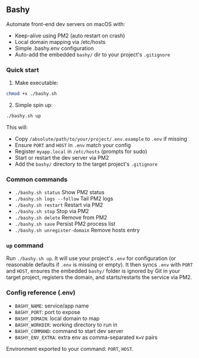 ## Bashy

Automate front-end dev servers on macOS with:
- Keep-alive using PM2 (auto restart on crash)
- Local domain mapping via /etc/hosts
- Simple .bashy.env configuration
- Auto-add the embedded `bashy/` dir to your project's `.gitignore`

### Quick start

1) Make executable:
```bash
chmod +x ./bashy.sh
```

2) Simple spin up:
```bash
./bashy.sh up
```

This will:
- Copy `/absolute/path/to/your/project/.env.example` to `.env` if missing
- Ensure `PORT` and `HOST` in `.env` match your config
- Register `myapp.local` in `/etc/hosts` (prompts for sudo)
- Start or restart the dev server via PM2
- Add the `bashy/` directory to the target project's `.gitignore`

### Common commands

- `./bashy.sh status` Show PM2 status
- `./bashy.sh logs --follow` Tail PM2 logs
- `./bashy.sh restart` Restart via PM2
- `./bashy.sh stop` Stop via PM2
- `./bashy.sh delete` Remove from PM2
- `./bashy.sh save` Persist PM2 process list
- `./bashy.sh unregister-domain` Remove hosts entry

### `up` command

Run `./bashy.sh up`. It will use your project's `.env` for configuration (or reasonable defaults if `.env` is missing or empty). It then syncs `.env` with `PORT` and `HOST`, ensures the embedded `bashy/` folder is ignored by Git in your target project, registers the domain, and starts/restarts the service via PM2.

### Config reference (.env)

- `BASHY_NAME`: service/app name
- `BASHY_PORT`: port to expose
- `BASHY_DOMAIN`: local domain to map
- `BASHY_WORKDIR`: working directory to run in
- `BASHY_COMMAND`: command to start dev server
- `BASHY_ENV_EXTRA`: extra env as comma-separated `K=V` pairs

Environment exported to your command: `PORT`, `HOST`.


